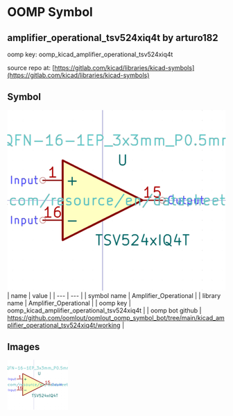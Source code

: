 # OOMP Symbol  
## amplifier_operational_tsv524xiq4t  by arturo182  
  
oomp key: oomp_kicad_amplifier_operational_tsv524xiq4t  
  
source repo at: [https://gitlab.com/kicad/libraries/kicad-symbols](https://gitlab.com/kicad/libraries/kicad-symbols)  
## Symbol  
  
[![working.png](working_600.png)](working.png)  
| name | value | 
| --- | --- | 
| symbol name | Amplifier_Operational | 
| library name | Amplifier_Operational | 
| oomp key | oomp_kicad_amplifier_operational_tsv524xiq4t | 
| oomp bot github | https://github.com/oomlout/oomlout_oomp_symbol_bot/tree/main/kicad_amplifier_operational_tsv524xiq4t/working | 
## Images  
  
[![working.png](working_140.png)](working.png)  
